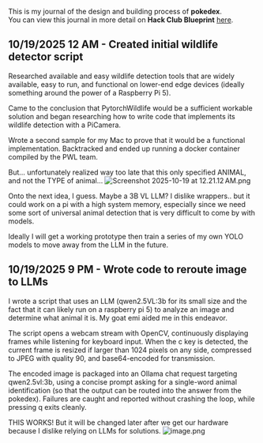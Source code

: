<!--
  ===================    !!READ THIS NOTICE!!   ====================
  DO NOT edit this file manually. Your changes WILL BE OVERWRITTEN!
  This journal is auto generated and updated by Hack Club Blueprint.
  To edit this file, please edit your journal entries on Blueprint.
  ==================================================================
-->

This is my journal of the design and building process of **pokedex**.  
You can view this journal in more detail on **Hack Club Blueprint** [here](https://blueprint.hackclub.com/projects/626).


## 10/19/2025 12 AM - Created initial wildlife detector script  

Researched available and easy wildlife detection tools that are widely available, easy to run, and functional on lower-end edge devices (ideally something around the power of a Raspberry Pi 5).

Came to the conclusion that PytorchWildlife would be a sufficient workable solution and began researching how to write code that implements its wildlife detection with a PiCamera.

Wrote a second sample for my Mac to prove that it would be a functional implementation.
Backtracked and ended up running a docker container compiled by the PWL team.

But... unfortunately realized way too late that this only specified ANIMAL, and not the TYPE of animal...
![Screenshot 2025-10-19 at 12.21.12 AM.png](https://blueprint.hackclub.com/user-attachments/blobs/proxy/eyJfcmFpbHMiOnsiZGF0YSI6MzE3OSwicHVyIjoiYmxvYl9pZCJ9fQ==--bd23b7f848db54ad2418307f4fb497a2d5b17ca5/Screenshot%202025-10-19%20at%2012.21.12%E2%80%AFAM.png)

Onto the next idea, I guess. Maybe a 3B VL LLM? I dislike wrappers.. but it could work on a pi with a high system memory, especially since we need some sort of universal animal detection that is very difficult to come by with models.

Ideally I will get a working prototype then train a series of my own YOLO models to move away from the LLM in the future.  

## 10/19/2025 9 PM - Wrote code to reroute image to LLMs  

I wrote a script that uses an LLM (qwen2.5VL:3b for its small size and the fact that it can likely run on a raspberry pi 5) to analyze an image and determine what animal it is. My goat emi aided me in this endeavor.

The script opens a webcam stream with OpenCV, continuously displaying frames while listening for keyboard input. When the c key is detected, the current frame is resized if larger than 1024 pixels on any side, compressed to JPEG with quality 90, and base64-encoded for transmission.


The encoded image is packaged into an Ollama chat request targeting qwen2.5vl:3b, using a concise prompt asking for a single-word animal identification (so that the output can be routed into the answer from the pokedex). Failures are caught and reported without crashing the loop, while pressing q exits cleanly.

THIS WORKS! But it will be changed later after we get our hardware because I dislike relying on LLMs for solutions.
![image.png](https://blueprint.hackclub.com/user-attachments/blobs/proxy/eyJfcmFpbHMiOnsiZGF0YSI6MzYwNywicHVyIjoiYmxvYl9pZCJ9fQ==--8471a7cb080fafc09e132cfca9e8b8f00c8e0024/image.png)
  

